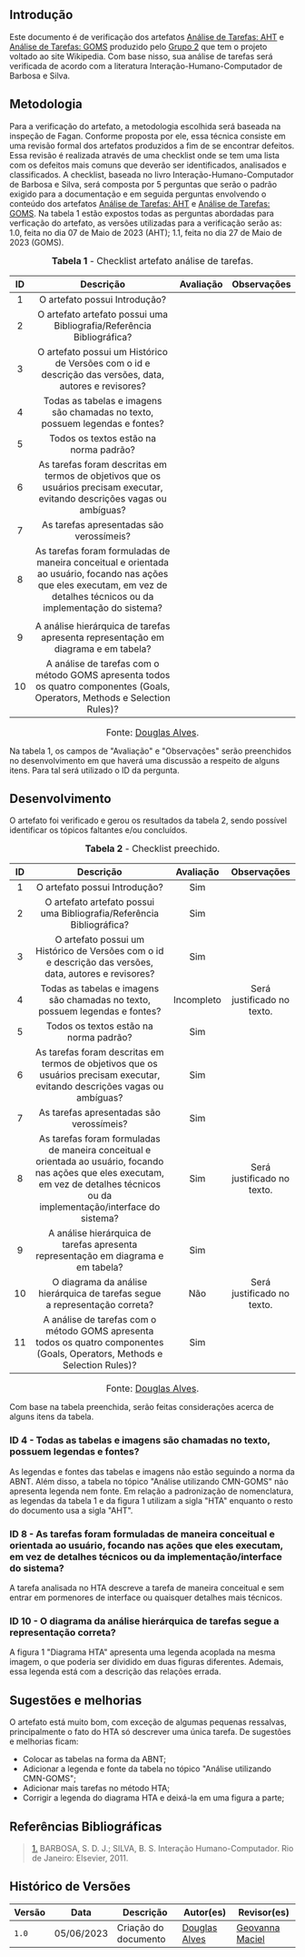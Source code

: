 ## Introdução
Este documento é de verificação dos artefatos [Análise de Tarefas: AHT](https://interacao-humano-computador.github.io/2023.1-Wikipedia/analise-de-requisitos/aht/) e [Análise de Tarefas: GOMS](https://interacao-humano-computador.github.io/2023.1-Wikipedia/analise-de-requisitos/goms) produzido pelo [Grupo 2](https://interacao-humano-computador.github.io/2023.1-Wikipedia/) que tem o projeto voltado ao site Wikipedia. Com base nisso, sua análise de tarefas será verificada de acordo com a literatura Interação-Humano-Computador de Barbosa e Silva.

## Metodologia

Para a verificação do artefato, a metodologia escolhida será baseada na inspeção de Fagan. Conforme proposta por ele, essa técnica consiste em uma revisão formal dos artefatos produzidos a fim de se encontrar defeitos. Essa revisão é realizada através de uma checklist onde se tem uma lista com os defeitos mais comuns que deverão ser identificados, analisados e classificados. 
A checklist, baseada no livro Interação-Humano-Computador de Barbosa e Silva, será composta por 5 perguntas que serão o padrão exigido para a documentação e em seguida perguntas envolvendo o conteúdo dos artefatos [Análise de Tarefas: AHT](https://interacao-humano-computador.github.io/2023.1-Wikipedia/analise-de-requisitos/aht/) e [Análise de Tarefas: GOMS](https://interacao-humano-computador.github.io/2023.1-Wikipedia/analise-de-requisitos/goms). Na tabela 1 estão expostos todas as perguntas abordadas para verficação do artefato, as versões utilizadas para a verificação serão as:  1.0, feita no dia 07 de Maio de 2023 (AHT); 1.1, feita no dia 27 de Maio de 2023 (GOMS).


<font size="3"><p style="text-align: center"><b>Tabela 1</b> - Checklist artefato análise de tarefas. </p></font>

| ID  | Descrição     | Avaliação | Observações |
| :---: | :---------------------------------------------------------------------------------------------------------------: | :---------: | :-----------: |
| 1   | O artefato possui Introdução?     |          |             |
| 2   | O artefato artefato possui uma Bibliografia/Referência Bibliográfica?        |           |             |
| 3   | O artefato possui um Histórico de Versões com o id e descrição das versões, data, autores e revisores? |           |            |
| 4   | Todas as tabelas e imagens são chamadas no texto, possuem legendas e fontes?  |  |  |
| 5   | Todos os textos estão na norma padrão?  |  |  |
| 6   | As tarefas foram descritas em termos de objetivos que os usuários precisam executar, evitando descrições vagas ou ambíguas?| |  |
| 7   | As tarefas apresentadas são verossímeis?  | |  |
| 8   | As tarefas foram formuladas de maneira conceitual e orientada ao usuário, focando nas ações que eles executam, em vez de detalhes técnicos ou da implementação do sistema?
 | |  |
| 9   | A análise hierárquica de tarefas apresenta representação em diagrama e em tabela?  | |  |
| 10   | A análise de tarefas com o método GOMS apresenta todos os quatro componentes (Goals, Operators, Methods e Selection Rules)?  | |  |

<font size="3"><p style="text-align: center">Fonte: [Douglas Alves](https://github.com/dougAlvs).</p></font>

Na tabela 1, os campos de "Avaliação" e "Observações" serão preenchidos no desenvolvimento em que haverá uma discussão a respeito de alguns itens. Para tal será utilizado o ID da pergunta.

## Desenvolvimento
O artefato foi verificado e gerou os resultados da tabela 2, sendo possível identificar os tópicos faltantes e/ou concluídos.

<font size="3"><p style="text-align: center"><b>Tabela 2</b> - Checklist preechido. </p></font> 

| ID  | Descrição     | Avaliação | Observações |
| :---: | :---------------------------------------------------------------------------------------------------------------: | :---------: | :-----------: |
| 1   | O artefato possui Introdução?     |     Sim     |             |
| 2   | O artefato artefato possui uma Bibliografia/Referência Bibliográfica?        |     Sim      |             |
| 3   | O artefato possui um Histórico de Versões com o id e descrição das versões, data, autores e revisores? |      Sim     |            |
| 4   | Todas as tabelas e imagens são chamadas no texto, possuem legendas e fontes?  | Incompleto | Será justificado no texto. |
| 5   | Todos os textos estão na norma padrão?  | Sim |  |
| 6   | As tarefas foram descritas em termos de objetivos que os usuários precisam executar, evitando descrições vagas ou ambíguas?| Sim |  |
| 7   | As tarefas apresentadas são verossímeis?  | Sim |  |
| 8   | As tarefas foram formuladas de maneira conceitual e orientada ao usuário, focando nas ações que eles executam, em vez de detalhes técnicos ou da implementação/interface do sistema?| Sim | Será justificado no texto. |
| 9   | A análise hierárquica de tarefas apresenta representação em diagrama e em tabela?  | Sim |  |
| 10   | O diagrama da análise hierárquica de tarefas segue a representação correta?  | Não | Será justificado no texto. |
| 11   | A análise de tarefas com o método GOMS apresenta todos os quatro componentes (Goals, Operators, Methods e Selection Rules)?  | Sim |  |

<font size="3"><p style="text-align: center">Fonte: [Douglas Alves](https://github.com/dougAlvs).</p></font>

Com base na tabela preenchida, serão feitas considerações acerca de alguns itens da tabela.

### ID 4 - Todas as tabelas e imagens são chamadas no texto, possuem legendas e fontes?

As legendas e fontes das tabelas e imagens não estão seguindo a norma da ABNT. Além disso, a tabela no tópico "Análise utilizando CMN-GOMS" não apresenta legenda nem fonte. Em relação a padronização de nomenclatura, as legendas da tabela 1 e da figura 1 utilizam a sigla "HTA" enquanto o resto do documento usa a sigla "AHT".

### ID 8 - As tarefas foram formuladas de maneira conceitual e orientada ao usuário, focando nas ações que eles executam, em vez de detalhes técnicos ou da implementação/interface do sistema?

A tarefa analisada no HTA descreve a tarefa de maneira conceitual e sem entrar em pormenores de interface ou quaisquer detalhes mais técnicos.

### ID 10 - O diagrama da análise hierárquica de tarefas segue a representação correta?

A figura 1 "Diagrama HTA" apresenta uma legenda acoplada na mesma imagem, o que poderia ser dividido em duas figuras diferentes. Ademais, essa legenda está com a descrição das relações errada.

## Sugestões e melhorias

O artefato está muito bom, com exceção de algumas pequenas ressalvas, principalmente o fato do HTA só descrever uma única tarefa. De sugestões e melhorias ficam:

* Colocar as tabelas na forma da ABNT;
* Adicionar a legenda e fonte da tabela no tópico "Análise utilizando CMN-GOMS";
* Adicionar mais tarefas no método HTA;
* Corrigir a legenda do diagrama HTA e deixá-la em uma figura a parte;
 
 

## Referências Bibliográficas
> <a id="REF1" href="#anchor_1">1.</a> BARBOSA, S. D. J.; SILVA, B. S. Interação Humano-Computador. Rio de Janeiro: Elsevier, 2011.

## Histórico de Versões

Versão  |   Data   | Descrição | Autor(es) | Revisor(es)
--------- | ------ | ------ | ---------- | ----------
 `1.0` | 05/06/2023 | Criação do documento |  [Douglas Alves](https://github.com/dougalvs) | [Geovanna Maciel](https://github.com/manuziny) |
